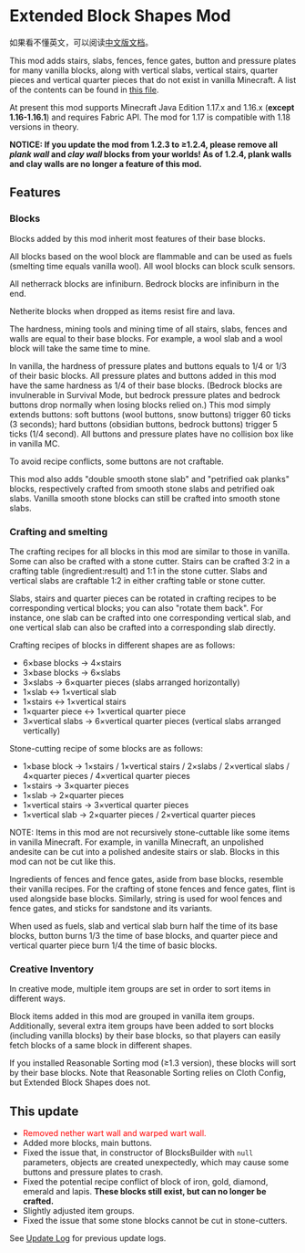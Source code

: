 # Extended Block Shapes Mod

如果看不懂英文，可以阅读[中文版文档](README.md)。

This mod adds stairs, slabs, fences, fence gates, button and pressure plates for many vanilla blocks, along with vertical slabs, vertical stairs, quarter pieces and vertical quarter pieces that do not exist in vanilla Minecraft. A list of the contents can be found in [this file](BlockList.md).

At present this mod supports Minecraft Java Edition 1.17.x and 1.16.x (**except 1.16-1.16.1**) and requires Fabric API. The mod for 1.17 is compatible with 1.18 versions in theory.

**NOTICE: If you update the mod from 1.2.3 to ≥1.2.4, please remove all _plank wall_ and _clay wall_ blocks from your worlds! As of 1.2.4, plank walls and clay walls are no longer a feature of this mod.**

## Features

### Blocks

Blocks added by this mod inherit most features of their base blocks.

All blocks based on the wool block are flammable and can be used as fuels (smelting time equals vanilla wool). All wool blocks can block sculk sensors.

All netherrack blocks are infiniburn. Bedrock blocks are infiniburn in the end.

Netherite blocks when dropped as items resist fire and lava.

The hardness, mining tools and mining time of all stairs, slabs, fences and walls are equal to their base blocks. For example, a wool slab and a wool block will take the same time to mine.

In vanilla, the hardness of pressure plates and buttons equals to 1/4 or 1/3 of their basic blocks. All pressure plates and buttons added in this mod have the same hardness as 1/4 of their base blocks. (Bedrock blocks are invulnerable in Survival Mode, but bedrock pressure plates and bedrock buttons drop normally when losing blocks relied on.) This mod simply extends buttons: soft buttons (wool buttons, snow buttons) trigger 60 ticks (3 seconds); hard buttons (obsidian buttons, bedrock buttons) trigger 5 ticks (1/4 second). All buttons and pressure plates have no collision box like in vanilla MC.

To avoid recipe conflicts, some buttons are not craftable.

This mod also adds "double smooth stone slab" and "petrified oak planks" blocks, respectively crafted from smooth stone slabs and petrified oak slabs. Vanilla smooth stone blocks can still be crafted into smooth stone slabs.

### Crafting and smelting

The crafting recipes for all blocks in this mod are similar to those in vanilla. Some can also be crafted with a stone cutter. Stairs can be crafted 3:2 in a crafting table (ingredient:result) and 1:1 in the stone cutter. Slabs and vertical slabs are craftable 1:2 in either crafting table or stone cutter.

Slabs, stairs and quarter pieces can be rotated in crafting recipes to be corresponding vertical blocks; you can also "rotate them back". For instance, one slab can be crafted into one corresponding vertical slab, and one vertical slab can also be crafted into a corresponding slab directly.


Crafting recipes of blocks in different shapes are as follows:

- 6×base blocks → 4×stairs
- 3×base blocks → 6×slabs
- 3×slabs → 6×quarter pieces (slabs arranged horizontally)
- 1×slab ↔ 1×vertical slab
- 1×stairs ↔ 1×vertical stairs
- 1×quarter piece ↔ 1×vertical quarter piece
- 3×vertical slabs → 6×vertical quarter pieces (vertical slabs arranged vertically)

Stone-cutting recipe of some blocks are as follows:

- 1×base block → 1×stairs / 1×vertical stairs / 2×slabs / 2×vertical slabs / 4×quarter pieces / 4×vertical quarter pieces
- 1×stairs → 3×quarter pieces
- 1×slab → 2×quarter pieces
- 1×vertical stairs → 3×vertical quarter pieces
- 1×vertical slab → 2×quarter pieces / 2×vertical quarter pieces

NOTE: Items in this mod are not recursively stone-cuttable like some items in vanilla Minecraft. For example, in vanilla Minecraft, an unpolished andesite can be cut into a polished andesite stairs or slab. Blocks in this mod can not be cut like this.

Ingredients of fences and fence gates, aside from base blocks, resemble their vanilla recipes. For the crafting of stone fences and fence gates, flint is used alongside base blocks. Similarly, string is used for wool fences and fence gates, and sticks for sandstone and its variants.

When used as fuels, slab and vertical slab burn half the time of its base blocks, button burns 1/3 the time of base blocks, and quarter piece and vertical quarter piece burn 1/4 the time of basic blocks.

### Creative Inventory

In creative mode, multiple item groups are set in order to sort items in different ways.

Block items added in this mod are grouped in vanilla item groups. Additionally, several extra item groups have been added to sort blocks (including vanilla blocks) by their base blocks, so that players can easily fetch blocks of a same block in different shapes.

If you installed Reasonable Sorting mod (≥1.3 version), these blocks will sort by their base blocks. Note that Reasonable Sorting relies on Cloth Config, but Extended Block Shapes does not.

## This update

- <span style="color:red">Removed nether wart wall and warped wart wall.</span>
- Added more blocks, main buttons.
- Fixed the issue that, in constructor of BlocksBuilder with <code>null</code> parameters, objects are created unexpectedly, which may cause some buttons and pressure plates to crash.
- Fixed the potential recipe conflict of block of iron, gold, diamond, emerald and lapis. <b>These blocks still exist, but can no longer be crafted.</b>
- Slightly adjusted item groups.
- Fixed the issue that some stone blocks cannot be cut in stone-cutters.

See [Update Log](UpdateLog.md) for previous update logs.
